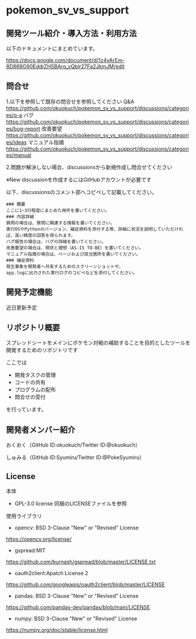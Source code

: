 # pokemon_sv_vs_support
## 開発ツール紹介・導入方法・利用方法
以下のドキュメントにまとめています。

https://docs.google.com/document/d/1z4vArEm-8D869G90EddrZHSBArq_vQblr27Fa2JkmJM/edit

## 問合せ
1.以下を参照して既存の問合せを参照してください
Q&A
https://github.com/okuokuch/pokemon_sv_vs_support/discussions/categories/q-a
バグ
https://github.com/okuokuch/pokemon_sv_vs_support/discussions/categories/bug-report
改善要望
https://github.com/okuokuch/pokemon_sv_vs_support/discussions/categories/ideas
マニュアル指摘
https://github.com/okuokuch/pokemon_sv_vs_support/discussions/categories/manual

2.問題が解決しない場合、discussionsから新規作成し問合せてください

※New discussionを作成するにはGitHubアカウントが必要です

以下、discussionsのコメント部へコピペして記載してください。
```
### 概要
ここに1~3行程度にまとめた用件を書いてください。
### 内容詳細
質問の場合は、質問に関連する情報を書いてください。
実行OSやPythonのバージョン、補足資料を添付する等、詳細に状況を説明していただければ、高い精度の回答を得られます。
バグ報告の場合は、バグの詳細を書いてください。
改善要望の場合は、現状と理想（AS-IS TO-BE）を書いてください。
マニュアル指摘の場合は、ページおよび該当箇所を書いてください。
### 補足資料
発生事象を開発者へ共有するためのスクリーンショットや、
app.logに出力された実行ログのコピペなどを添付してください。
```

## 開発予定機能
近日更新予定

## リポジトリ概要
スプレッドシートをメインにポケモン対戦の補助することを目的としたツールを開発するためのリポジトリです

ここでは
- 開発タスクの管理
- コードの共有
- プログラムの配布
- 問合せの受付

を行っています。
## 開発者メンバー紹介
おくおく（GitHub ID:okuokuch/Twitter ID:@okuokuch）

しゅみる（GitHub ID:Syumiru/Twitter ID:@PokeSyumiru）

## License
本体
- GPL-3.0 license
同梱のLICENSEファイルを参照

使用ライブラリ
- opencv: BSD 3-Clause "New" or "Revised" License

https://opencv.org/license/
- gspread:MIT

https://github.com/burnash/gspread/blob/master/LICENSE.txt
- oauth2client:Apatch License 2

https://github.com/googleapis/oauth2client/blob/master/LICENSE
- pandas: BSD 3-Clause "New" or "Revised" License

https://github.com/pandas-dev/pandas/blob/main/LICENSE
- numpy: BSD 3-Clause "New" or "Revised" License

https://numpy.org/doc/stable/license.html
